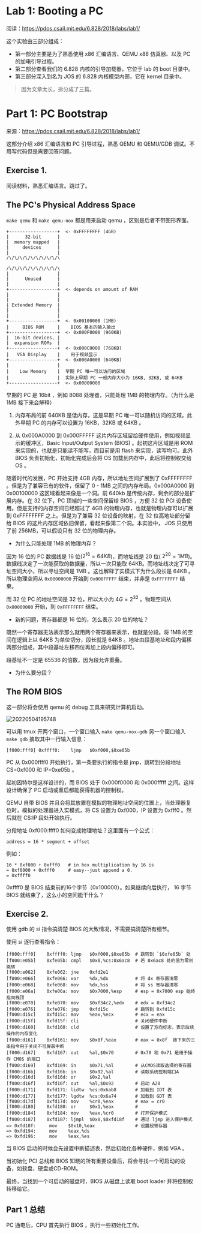 # Lab 1: Booting a PC

阅读：https://pdos.csail.mit.edu/6.828/2018/labs/lab1/

这个实验由三部分组成：

* 第一部分主要是为了熟悉使用 x86 汇编语言、QEMU x86 仿真器、以及 PC 的加电引导过程。
* 第二部分查看我们的 6.828 内核的引导加载器，它位于 lab 的 boot 目录中。
* 第三部分深入到名为 JOS 的 6.828 内核模型内部，它在 kernel 目录中。

> 因为文章太长，拆分成了三篇。

# Part 1: PC Bootstrap

来源：https://pdos.csail.mit.edu/6.828/2018/labs/lab1/

这部分介绍 x86 汇编语言和 PC 引导过程，熟悉 QEMU 和 QEMU/GDB 调试。不用写代码但是需要回答问题。

## Exercise 1.

阅读材料，熟悉汇编语言。跳过了。

## The PC's Physical Address Space

`make qemu` 和 `make qemu-nox` 都是用来启动 qemu ，区别是后者不带图形界面。

    +------------------+  <- 0xFFFFFFFF (4GB)
    |      32-bit      |
    |  memory mapped   |
    |     devices      |
    |                  |
    /\/\/\/\/\/\/\/\/\/\

    /\/\/\/\/\/\/\/\/\/\
    |                  |
    |      Unused      |
    |                  |
    +------------------+  <- depends on amount of RAM
    |                  |
    |                  |
    | Extended Memory  |
    |                  |
    |                  |
    +------------------+  <- 0x00100000 (1MB)
    |     BIOS ROM     |    BIOS 基本的输入输出
    +------------------+  <- 0x000F0000 (960KB)
    |  16-bit devices, |
    |  expansion ROMs  |    
    +------------------+  <- 0x000C0000 (768KB)
    |   VGA Display    |    用于视频显示
    +------------------+  <- 0x000A0000 (640KB)
    |                  |
    |    Low Memory    |  早期 PC 唯一可以访问的区域
    |                  |  实际上早期 PC 一般内存大小为 16KB, 32KB, 或 64KB
    +------------------+  <- 0x00000000


早期的 PC 是 16bit ，例如 8088 处理器，只能处理 1MB 的物理内存。（为什么是 1MB 接下来会解释）

1. 内存布局的前 640KB 是低内存，这是早期 PC 唯一可以随机访问的区域。此外早期 PC 的内存可以设置为 16KB，32KB 或 64KB 。

2. 从 0x000A0000 到 0x000FFFFF 这片内存区域留给硬件使用，例如视频显示的缓冲区，Basic Input/Output System (BIOS) 。起初这片区域是用 ROM 来实现的，也就是只能读不能写，而目前是用 flash 来实现，读写均可。此外 BIOS 负责初始化，初始化完成后会将 OS 加载到内存中，此后将控制权交给 OS 。

随着时代的发展，PC 开始支持 4GB 内存，所以地址空间扩展到了 0xFFFFFFFF 。但是为了兼容已有的软件，保留了 0 - 1MB 之间的内存布局。0x000A0000 到 0x00100000 这区域看起来像是一个洞。前 640kb 是传统内存，剩余的部分是扩展内存。在 32 位下，PC 顶端的一些空间保留给 BIOS ，方便 32 位 PCI 设备使用。但是支持的内存空间已经超过了 4GB 的物理内存，也就是物理内存可以扩展到 0xFFFFFFFF 之上。但是为了兼容 32 位设备的映射，在 32 位高地址部分留给 BIOS 的这片内存区域依旧保留，看起来像第二个洞。本实验中， JOS 只使用了前 256MB，可以假设只有 32 位的物理内存。

* 为什么只能处理 1MB 的物理内存？

因为 16 位的 PC 数据线是 16 位($2^{16} = 64KB$)，而地址线是 20 位( $2^{20} = 1MB$)。数据线决定了一次能获取的数据量，所以一次只能取 64KB。而地址线决定了可寻址空间大小，所以寻址空间是 1MB 。这也解释了实模式下为什么段长是 64KB 。所以物理空间从 `0x00000000` 开始到 `0x000FFFFF` 结束，并非是 `0xFFFFFFFF` 结束。

而 32 位 PC 的地址空间是 32 位，所以大小为 $4G = 2^32$ 。物理空间从 `0x00000000` 开始，到 `0xFFFFFFFF` 结束。

* 新的问题，寄存器都是 16 位的，怎么表示 20 位的地址？

既然一个寄存器无法表示那么就用两个寄存器来表示，也就是分段。将 1MB 的空间在逻辑上以 64KB 为单位切分，段长就是 64KB 。地址由段基地址和段内偏移两部分组成，其中段基址左移四位再加上段内偏移即可。

段基址不一定是 65536 的倍数，因为段允许重叠。

* 为什么要分段？

## The ROM BIOS

这一部分将会使用 qemu 的 debug 工具来研究计算机启动。

![20220504195748](https://cdn.jsdelivr.net/gh/weijiew/pic/images/20220504195748.png)

可以用 tmux 开两个窗口，一个窗口输入 `make qemu-nox-gdb` 另一个窗口输入 `make gdb` 摘取其中一行输入信息：

    [f000:fff0] 0xffff0:	ljmp   $0xf000,$0xe05b

PC 从 0x000ffff0 开始执行，第一条要执行的指令是 jmp，跳转到分段地址 CS=0xf000 和 IP=0xe05b 。

起初因特尔是这样设计的，而 BIOS 处于 0x000f0000 和 0x000fffff 之间。这样设计确保了 PC 启动或重启都能获得机器的控制权。

QEMU 自带 BIOS 并且会将其放置在模拟的物理地址空间的位置上，当处理器复位时，模拟的处理器进入实模式，将 CS 设置为 0xf000，IP 设置为 0xfff0 。然后就在 CS:IP 段处开始执行。

分段地址 0xf000:ffff0 如何变成物理地址？这里面有一个公式：

    address = 16 * segment + offset

例如：

    16 * 0xf000 + 0xfff0   # in hex multiplication by 16 is
    = 0xf0000 + 0xfff0     # easy--just append a 0.
    = 0xffff0 

0xffff0 是 BIOS 结束前的16个字节（0x100000）。如果继续向后执行， 16 字节 BIOS 就结束了，这么小的空间能干什么？

## Exercise 2.

使用 gdb 的 si 指令搞清楚 BIOS 的大致情况，不需要搞清楚所有细节。

使用 si 逐行查看指令：

    [f000:fff0]    0xffff0: ljmp   $0xf000,$0xe05b  # 跳转到 `$0xfe05b` 处
    [f000:e05b]    0xfe05b: cmpl   $0x0,%cs:0x6ac8  # 若 0x6ac8 处的值为零则跳转
    [f000:e062]    0xfe062: jne    0xfd2e1
    [f000:e066]    0xfe066: xor    %dx,%dx          # 将 dx 寄存器清零
    [f000:e068]    0xfe068: mov    %dx,%ss          # 将 ss 寄存器清零
    [f000:e06a]    0xfe06a: mov    $0x7000,%esp     # esp = 0x7000 esp 始终指向栈顶
    [f000:e070]    0xfe070: mov    $0xf34c2,%edx    # edx = 0xf34c2 
    [f000:e076]    0xfe076: jmp    0xfd15c          # 跳转到 0xfd15c
    [f000:d15c]    0xfd15c: mov    %eax,%ecx        # ecx = eax
    [f000:d15f]    0xfd15f: cli                     # 关闭硬件中断
    [f000:d160]    0xfd160: cld                     # 设置了方向标志，表示后续操作的内存变化
    [f000:d161]    0xfd161: mov    $0x8f,%eax       # eax = 0x8f  接下来的三条指令用于关闭不可屏蔽中断
    [f000:d167]    0xfd167: out    %al,$0x70        # 0x70 和 0x71 是用于操作 CMOS 的端口
    [f000:d169]    0xfd169: in     $0x71,%al        # 从CMOS读取选择的寄存器
    [f000:d16b]    0xfd16b: in     $0x92,%al        # 读取系统控制端口A
    [f000:d16d]    0xfd16d: or     $0x2,%al         
    [f000:d16f]    0xfd16f: out    %al,$0x92        # 启动 A20
    [f000:d171]    0xfd171: lidtw  %cs:0x6ab8       # 加载到 IDT 表
    [f000:d177]    0xfd177: lgdtw  %cs:0x6a74       # 加载到 GDT 表
    [f000:d17d]    0xfd17d: mov    %cr0,%eax        # eax = cr0
    [f000:d180]    0xfd180: or     $0x1,%eax        # 
    [f000:d184]    0xfd184: mov    %eax,%cr0        # 打开保护模式
    [f000:d187]    0xfd187: ljmpl  $0x8,$0xfd18f    # 通过 ljmp 进入保护模式
    => 0xfd18f:     mov    $0x10,%eax               # 设置段寄存器
    => 0xfd194:     mov    %eax,%ds
    => 0xfd196:     mov    %eax,%es

当 BIOS 启动的时候会先设置中断描述表，然后初始化各种硬件，例如 VGA 。

当初始化 PCI 总线和 BIOS 知晓的所有重要设备后，将会寻找一个可启动的设备，如软盘、硬盘或CD-ROM。

最终，当找到一个可启动的磁盘时，BIOS 从磁盘上读取 boot loader 并将控制权转移给它。

## Part 1 总结

PC 通电后，CPU 首先执行 BIOS ，执行一些初始化工作。
